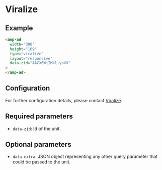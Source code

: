 <!---
Copyright 2017 The AMP HTML Authors. All Rights Reserved.

Licensed under the Apache License, Version 2.0 (the "License");
you may not use this file except in compliance with the License.
You may obtain a copy of the License at

      http://www.apache.org/licenses/LICENSE-2.0

Unless required by applicable law or agreed to in writing, software
distributed under the License is distributed on an "AS-IS" BASIS,
WITHOUT WARRANTIES OR CONDITIONS OF ANY KIND, either express or implied.
See the License for the specific language governing permissions and
limitations under the License.
-->

# Viralize

## Example

```html
<amp-ad
  width="300"
  height="169"
  type="viralize"
  layout="responsive"
  data-zid="AACX6WjIMkl-yoGV"
>
</amp-ad>
```

## Configuration

For further configuration details, please contact [Viralize](https://viralize.com/contact-us/).

## Required parameters

-   `data-zid`: Id of the unit.

## Optional parameters

-   `data-extra`: JSON object representing any other query parameter that could be passed to the unit.
